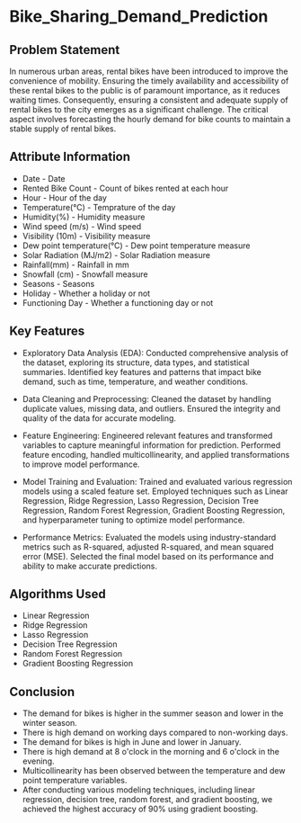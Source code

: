 # Bike_Sharing_Demand_Prediction

## Problem Statement

In numerous urban areas, rental bikes have been introduced to improve the convenience of mobility. Ensuring the timely availability and accessibility of these rental bikes to the public is of paramount importance, as it reduces waiting times. Consequently, ensuring a consistent and adequate supply of rental bikes to the city emerges as a significant challenge. The critical aspect involves forecasting the hourly demand for bike counts to maintain a stable supply of rental bikes.

## Attribute Information

- Date - Date
- Rented Bike Count - Count of bikes rented at each hour
- Hour - Hour of the day
- Temperature(°C) - Temprature of the day
- Humidity(%) - Humidity measure
- Wind speed (m/s) - Wind speed
- Visibility (10m) - Visibility measure
- Dew point temperature(°C) - Dew point temperature measure
- Solar Radiation (MJ/m2) - Solar Radiation measure
- Rainfall(mm) - Rainfall in mm
- Snowfall (cm) - Snowfall measure
- Seasons - Seasons
- Holiday - Whether a holiday or not
- Functioning Day - Whether a functioning day or not

## Key Features 

- Exploratory Data Analysis (EDA): Conducted comprehensive analysis of the dataset, exploring its structure, data types, and statistical summaries. Identified key features and patterns that impact bike demand, such as time, temperature, and weather conditions.

- Data Cleaning and Preprocessing: Cleaned the dataset by handling duplicate values, missing data, and outliers. Ensured the integrity and quality of the data for accurate modeling.

- Feature Engineering: Engineered relevant features and transformed variables to capture meaningful information for prediction. Performed feature encoding, handled multicollinearity, and applied transformations to improve model performance.

- Model Training and Evaluation: Trained and evaluated various regression models using a scaled feature set. Employed techniques such as Linear Regression, Ridge Regression, Lasso Regression, Decision Tree Regression, Random Forest Regression, Gradient Boosting Regression, and hyperparameter tuning to optimize model performance.

- Performance Metrics: Evaluated the models using industry-standard metrics such as R-squared, adjusted R-squared, and mean squared error (MSE). Selected the final model based on its performance and ability to make accurate predictions.

## Algorithms Used

- Linear Regression
- Ridge Regression
- Lasso Regression
- Decision Tree Regression
- Random Forest Regression
- Gradient Boosting Regression


## Conclusion

- The demand for bikes is higher in the summer season and lower in the winter season.
- There is high demand on working days compared to non-working days.
- The demand for bikes is high in June and lower in January.
- There is high demand at 8 o'clock in the morning and 6 o'clock in the evening.
- Multicollinearity has been observed between the temperature and dew point temperature variables.
- After conducting various modeling techniques, including linear regression, decision tree, random forest, and gradient boosting, we achieved the highest accuracy of 90% using gradient boosting.

